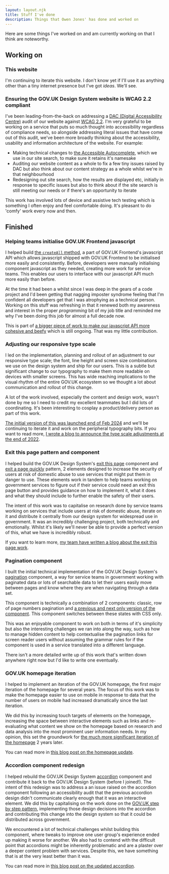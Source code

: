 ```yaml
---
layout: layout.njk
title: Stuff I've done
description: Things that Owen Jones' has done and worked on
---
```


Here are some things I've worked on and am currently working on that I think are noteworthy.

## Working on

### This website

I'm continuing to iterate this website. I don't know yet if I'll use it as anything other than a tiny internet presence but I've got _ideas_. We'll see.

### Ensuring the GOV.UK Design System website is WCAG 2.2 compliant

I've been leading-from-the-back on addressing a [DAC (Digital Accessibility Centre)](https://digitalaccessibilitycentre.org/) audit of our website against [WCAG 2.2](https://www.w3.org/TR/WCAG22/). I'm very grateful to be working on a service that puts so much thought into accessibility regardless of compliance needs, so alongside addressing literal issues that have come out of this audit, we've been more broadly thinking about the accessibility, usability and information architecture of the website. For example:

- Making technical changes to [the Accessible Autocomplete](https://github.com/alphagov/accessible-autocomplete), which we use in our site search, to make sure it retains it's namesake
- Auditing our website content as a whole to fix a few tiny issues raised by DAC but also think about our content strategy as a whole whilst we're in that neighbourhood
- Redesigning out site search, how the results are displayed etc, initially in response to specific issues but also to think about if the site search is still meeting our needs or if there's an opportunity to iterate

This work has involved lots of device and assistive tech testing which is something I often enjoy and feel comfortable doing. It's pleasant to do 'comfy' work every now and then.

## Finished

### Helping teams initialise GOV.UK Frontend javascript

I helped build [the `createAll` method](https://frontend.design-system.service.gov.uk/configure-components/#configure-instances-of-specific-components-using-the-createall-function), a part of GOV.UK Frontend's javascript API which allows javascript shipped with GOV.UK Frontend to be initialised more easily and consistently. Before, developers were manually initialising component javascript as they needed, creating more work for service teams. This enables our users to interface with our javascript API much more easily than before.

At the time it had been a whilst since I was deep in the gears of a code project and I'd been getting that nagging imposter syndrome feeling that I'm confident all developers get that I was atrophying as a technical person. Working on this stuff was refreshing in that it renewed both my awareness and interest in the proper _programming_ bit of my job title and reminded me why I've been doing this job for almost a full decade now.

This is part of [a bigger piece of work to make our javascript API more cohesive and beefy](https://github.com/alphagov/govuk-frontend/issues/5205) which is still ongoing. That was my little contribution.

### Adjusting our responsive type scale

I led on the implementation, planning and rollout of an adjustment to our responsive type scale; the font, line height and screen size combinations we use on the design system and ship for our users. This is a subtle but significant change to our typography to make them more readable on devices with smaller screens. This has wide reaching implications to the visual rhythm of the entire GOV.UK ecosystem so we thought a lot about communication and rollout of this change.

A lot of the work involved, especially the content and design work, wasn't done by me so I need to credit my excellent teammates but I did lots of coordinating. It's been interesting to cosplay a product/delivery person as part of this work.

[The initial version of this was launched end of Feb 2024](https://design-system.service.gov.uk/get-started/new-type-scale/) and we'll be continuing to iterate it and work on the peripheral typography bits. If you want to read more, [I wrote a blog to announce the type scale adjustments at the end of 2022](https://designnotes.blog.gov.uk/2022/12/12/making-the-gov-uk-frontend-typography-scale-more-accessible/).

### Exit this page pattern and component

I helped build the GOV.UK Design System's [exit this page](https://design-system.service.gov.uk/components/exit-this-page/) component and [exit a page quickly](https://design-system.service.gov.uk/patterns/exit-a-page-quickly/) pattern, 2 elements designed to increase the security of users at risk of domestic abuse to use services that might put them in danger to use. These elements work in tandem to help teams working on government services to figure out if their service could need an exit this page button and provides guidance on how to implement it, what it does and what they should include to further enable the safety of their users.

The intent of this work was to capitalise on research done by service teams working on services that include users at risk of domestic abuse, iterate on it and distribute it centrally from our design system for widespread use in government. It was an incredibly challenging project, both technically and emotionally. Whilst it's likely we'll never be able to provide a perfect version of this, what we have is incredibly robust.

If you want to learn more, [my team have written a blog about the exit this page work](https://designnotes.blog.gov.uk/2023/08/14/exit-this-page-fast-with-the-design-systems-new-component/).

### Pagination component

I built the initial technical implementation of the GOV.UK Design System's [pagination](https://design-system.service.gov.uk/components/pagination/) component, a way for service teams in government working with paginated data or lots of searchable data to let their users easily move between pages and know where they are when navigating through a data set.

This component is technically a combination of 2 components: classic, row of page numbers pagination and [a previous and next only version of the component](https://design-system.service.gov.uk/components/pagination#for-navigating-between-content-pages). This component switches between these states with CSS only.

This was an enjoyable component to work on both in terms of it's simplicity but also the interesting challenges we ran into along the way, such as how to manage hidden content to help contextualise the pagination links for screen reader users without assuming the grammar rules for if the component is used in a service translated into a different language.

There isn't a more detailed write up of this work that's written down anywhere right now but I'd like to write one eventually.

### GOV.UK homepage iteration

I helped to implement an iteration of the GOV.UK homepage, the first major iteration of the homepage for several years. The focus of this work was to make the homepage easier to use on mobile in response to data that the number of users on mobile had increased dramatically since the last iteration.

We did this by increasing touch targets of elements on the homepage, increasing the space between interactive elements such as links and re-evaluating what content we show on the homepage based on research and data analysis into the most prominent user information needs. In my opinion, this set the groundwork for [the much more significant iteration of the homepage](https://insidegovuk.blog.gov.uk/2023/11/01/a-bold-new-look-for-the-gov-uk-homepage) 2 years later.

You can read more in [this blog post on the homepage update](https://insidegovuk.blog.gov.uk/2021/12/13/updating-the-gov-uk-homepage/).

### Accordion component redesign

I helped rebuild the GOV.UK Design System [accordion](https://design-system.service.gov.uk/components/accordion/) component and contribute it back to the GOV.UK Design System (before I joined!). The intent of this redesign was to address a an issue raised on the accordion component following an accessibility audit that the previous accordion design didn't communicate clearly enough that it was an interactive element. We did this by capitalising on the work done on the [GOV.UK step by step pattern](https://gds.blog.gov.uk/2019/06/28/podcast-improving-government-services-with-gov-uk-step-by-step-navigation/), implementing those design decisions into the accordion and contributing this change into the design system so that it could be distributed across government.

We encountered a lot of technical challenges whilst building this component, where tweaks to improve one user group's experience ended up making it worse for another. We also had to contend with the difficult point that accordions might be inherently problematic and are a plaster over a deeper content problem with services. Despite this, we have something that is at the very least better than it was.

You can read more in [this blog post on the updated accordion](https://insidegovuk.blog.gov.uk/2021/10/29/how-we-made-the-gov-uk-accordion-component-more-accessible/).
